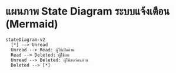 # แผนภาพ State Diagram ระบบแจ้งเตือน (Mermaid)

```mermaid
stateDiagram-v2
  [*] --> Unread
  Unread --> Read: ผู้ใช้เปิดอ่าน
  Read --> Deleted: ผู้ใช้ลบ
  Unread --> Deleted: ผู้ใช้ลบก่อนอ่าน
  Deleted --> [*]
```
